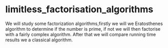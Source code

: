 # limitless_factorisation_algorithms
We will study some factorization algorithms,firstly we will we Eratosthenes algorithm to determine if the number is prime, if not we will then factorise with a fairly complex algorithm. After that we will compare running time results we a classical algorithm.
